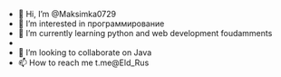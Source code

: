 - 👋 Hi, I’m @Maksimka0729
- 👀 I’m interested in  программирование
- 🌱 I’m currently learning python and web development foudamments
- 
- 💞️ I’m looking to collaborate on  Java
- 📫 How to reach me t.me@Eld_Rus

<!---
Maksimka0729/Maksimka0729 is a ✨ special ✨ repository because its `README.md` (this file) appears on your GitHub profile.
You can click the Preview link to take a look at your changes.
--->
